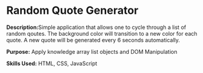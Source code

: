 # Random Quote Generator
 <p><strong>Description:</strong>Simple application that allows one to cycle through a list of random qoutes. The background color will transition to a new color for each quote. A new quote will be generated every 6 seconds automatically.</p>
 
 <p><strong>Purpose:</strong> Apply knowledge array list objects and DOM Manipulation </p>
 
 <p><strong>Skills Used:</strong> HTML, CSS, JavaScript </p>